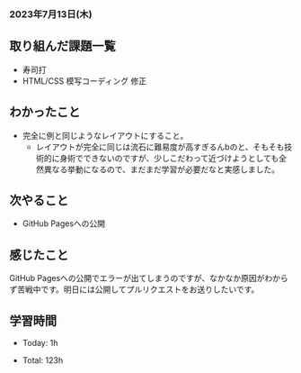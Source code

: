 ### 2023年7月13日(木)

## 取り組んだ課題一覧

- 寿司打
- HTML/CSS 模写コーディング 修正

## わかったこと

- 完全に例と同じようなレイアウトにすること。
  - レイアウトが完全に同じは流石に難易度が高すぎるんbのと、そもそも技術的に身術でできないのですが、少しこだわって近づけようとしても全然異なる挙動になるので、まだまだ学習が必要だなと実感しました。

## 次やること

- GitHub Pagesへの公開

## 感じたこと

GitHub Pagesへの公開でエラーが出てしまうのですが、なかなか原因がわからず苦戦中です。明日には公開してプルリクエストをお送りしたいです。

## 学習時間

- Today: 1h

- Total: 123h